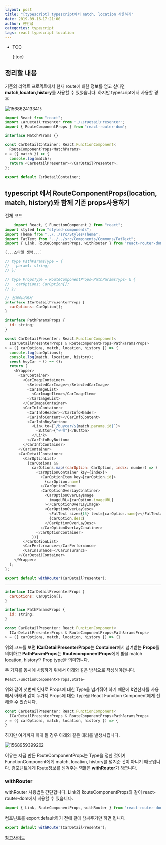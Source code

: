 ```yaml
---
layout: post
title: "[typescript] typescript에서 match, location 사용하기"
date: 2019-09-16-17:21:00
author: 한만섭
categories: typescript
tags: react typescript location
---
```


- TOC
  
  {:toc}



## 정리할 내용 





기존의 리액트 프로젝트에서 현재 route에 대한 정보를 얻고 싶다면 **match,locaton,history**를 사용할 수 있었습니다. 하지만 typescript에서 사용할 경우 

![1568624133415](../../../../assets/image/1568624133415-1569413663787.png)





```js
import React from "react";
import CarDetailPresenter from "./CarDetailPresenter";
import { RouteComponentProps } from "react-router-dom";

interface MatchParams {}

const CarDetailContainer: React.FunctionComponent<
  RouteComponentProps<MatchParams>
> = ({ match }) => {
  console.log(match);
  return <CarDetailPresenter></CarDetailPresenter>;
};

export default CarDetailContainer;

```







## typescript 에서 RouteComponentProps(location, match, history)와 함께 기존 props사용하기 



전체 코드 

```js
	import React, { FunctionComponent } from "react";
import styled from "styled-components";
import Theme from "../../src/Styles/Theme";
import FatText from "../../src/Components/Commons/FatText";
import { Link, RouteComponentProps, withRouter } from "react-router-dom";

(...스타일 생략...)

// type PathParamsType = {
//   param1: string;
// };

// type PropsType = RouteComponentProps<PathParamsType> & {
//   carOptions: CarOption[];
// };

// 컨테이너에서
interface ICarDetailPresenterProps {
  carOptions: CarOption[];
}

interface PathParamsProps {
  id: string;
}

const CarDetailPresenter: React.FunctionComponent<
  ICarDetailPresenterProps & RouteComponentProps<PathParamsProps>
> = ({ carOptions, match, location, history }) => {
  console.log(carOptions);
  console.log(match, location, history);
  const buyCar = () => {};
  return (
    <Wrapper>
      <CarContainer>
        <CarImageContainer>
          <SelectedCarImage></SelectedCarImage>
          <CarImageList>
            <CarImageItem></CarImageItem>
          </CarImageList>
        </CarImageContainer>
        <CarInfoContainer>
          <CarInfoHeader></CarInfoHeader>
          <CarInfoContent></CarInfoContent>
          <CarInfoBuyButton>
            <Link to={`/buycar/${match.params.id}`}>
              <Button>{"구매"}</Button>
            </Link>
          </CarInfoBuyButton>
        </CarInfoContainer>
      </CarContainer>
      <CarDetailContainer>
        <CarOptionList>
          {carOptions &&
            carOptions.map((carOption: CarOption, index: number) => (
              <CarOptionContainer key={index}>
                <CarOptionItem key={carOption.id}>
                  {carOption.name}
                </CarOptionItem>
                <CarOptionOverLayConatiner>
                  <CarOptionOverLayImage
                    imageURL={carOption.imageURL}
                  ></CarOptionOverLayImage>
                  <CarOptionOverLayDesc>
                    <FatText size={15} text={carOption.name}></FatText>
                    {carOption.desc}
                  </CarOptionOverLayDesc>
                </CarOptionOverLayConatiner>
              </CarOptionContainer>
            ))}
        </CarOptionList>
        <CarPerformance></CarPerformance>
        <CarInsurance></CarInsurance>
      </CarDetailContainer>
    </Wrapper>
  );
};

export default withRouter(CarDetailPresenter);

```



***





```js
interface ICarDetailPresenterProps {
  carOptions: CarOption[];
}

interface PathParamsProps {
  id: string;
}

const CarDetailPresenter: React.FunctionComponent<
  ICarDetailPresenterProps & RouteComponentProps<PathParamsProps>
> = ({ carOptions, match, location, history }) => {}
```

위의 코드를 보면 **ICarDetailPresenterProps**는 **Container**에서 넘겨받는 **Props**를 의미하고 **PathParamProps**는 **RoutecomponentProps**에게 받을 match location, history의 Prop type을 의미합니다.   



두 가지를 동시에 사용하기 위해서 아래와 같은 방식으로 작성해야합니다.  



```
React.FunctionComponent<Props,State>
```

위와 같이 첫번째 인자로 Props에 대한 Type을 넘겨줘야 하기 때문에 &연산자를 사용해서 아래와 같이 두가지 Props에 대한 Type을 React Function Component에게 전해줄 수 있습니다.  

```js
const CarDetailPresenter: React.FunctionComponent<
  ICarDetailPresenterProps & RouteComponentProps<PathParamsProps>
> = ({ carOptions, match, location, history }) => {
}
```



하지만 여기까지 하게 될 경우 아래와 같은 에러를 발생시킵니다.  

![1568959399202](../../../../assets/image/1568959399202-1569413655769.png)



이유는 지금 만든 RouteComponentProps는 Type을 정한 것이지 FunctionComponent에게 match, location, history를 넘겨준 것이 아니기 때문입니다. 컴포넌트에게 Route정보를 넘겨주는 역할은 **withRouter**가 해줍니다. 



### withRouter 

withRouter 사용법은 간단합니다.  Link와 RouteComponentProps와 같이 react-router-dom에서 사용할 수 있습니다.  

```js
import { Link, RouteComponentProps, withRouter } from "react-router-dom";
```

컴포넌트를 export default하기 전에 겉에 감싸주기만 하면 됩니다.  

```js
export default withRouter(CarDetailPresenter);
```





[참고사이트](<https://stackoverflow.com/questions/51523211/react-routing-using-routecomponentprops-and-custom-props>)

